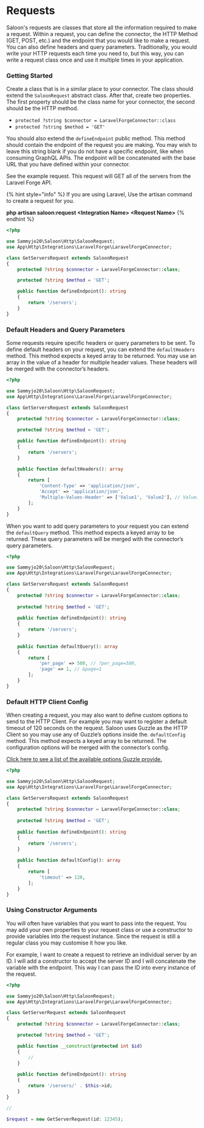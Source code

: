 # Requests

Saloon's requests are classes that store all the information required to make a request. Within a request, you can define the connector, the HTTP Method (GET, POST, etc.) and the endpoint that you would like to make a request. You can also define headers and query parameters. Traditionally, you would write your HTTP requests each time you need to, but this way, you can write a request class once and use it multiple times in your application.

### Getting Started

Create a class that is in a similar place to your connector. The class should extend the `SaloonRequest` abstract class. After that, create two properties. The first property should be the class name for your connector, the second should be the HTTP method.

* `protected ?string $connector = LaravelForgeConnector::class`
* `protected ?string $method = 'GET'`

You should also extend the `defineEndpoint` public method. This method should contain the endpoint of the request you are making. You may wish to leave this string blank if you do not have a specific endpoint, like when consuming GraphQL APIs. The endpoint will be concatenated with the base URL that you have defined within your connector.

See the example request. This request will GET all of the servers from the Laravel Forge API.

{% hint style="info" %}
If you are using Laravel, Use the artisan command to create a request for you.

**php artisan saloon:request \<Integration Name> \<Request Name>**
{% endhint %}

```php
<?php

use Sammyjo20\Saloon\Http\SaloonRequest;
use App\Http\Integrations\LaravelForge\LaravelForgeConnector;

class GetServersRequest extends SaloonRequest
{
    protected ?string $connector = LaravelForgeConnector::class;

    protected ?string $method = 'GET';

    public function defineEndpoint(): string
    {
        return '/servers';
    }
}
```

### Default Headers and Query Parameters

Some requests require specific headers or query parameters to be sent. To define default headers on your request, you can extend the `defaultHeaders` method. This method expects a keyed array to be returned. You may use an array in the value of a header for multiple header values. These headers will be merged with the connector’s headers.

```php
<?php

use Sammyjo20\Saloon\Http\SaloonRequest;
use App\Http\Integrations\LaravelForge\LaravelForgeConnector;

class GetServersRequest extends SaloonRequest
{
    protected ?string $connector = LaravelForgeConnector::class;

    protected ?string $method = 'GET';

    public function defineEndpoint(): string
    {
        return '/servers';
    }

    public function defaultHeaders(): array
    {
        return [
            'Content-Type' => 'application/json',
            'Accept' => 'application/json',
            'Multiple-Values-Header' => ['Value1', 'Value2'], // Value1;Value2
        ];
    }
}
```

When you want to add query parameters to your request you can extend the `defaultQuery` method. This method expects a keyed array to be returned. These query parameters will be merged with the connector’s query parameters.

```php
<?php

use Sammyjo20\Saloon\Http\SaloonRequest;
use App\Http\Integrations\LaravelForge\LaravelForgeConnector;

class GetServersRequest extends SaloonRequest
{
    protected ?string $connector = LaravelForgeConnector::class;
    
    protected ?string $method = 'GET';
    
    public function defineEndpoint(): string
    {
        return '/servers';
    }
    
    public function defaultQuery(): array
    {
        return [
            'per_page' => 500, // ?per_page=500,
            'page' => 1, // &page=1
        ];
    }
}
```

### Default HTTP Client Config

When creating a request, you may also want to define custom options to send to the HTTP Client. For example you may want to register a default timeout of 120 seconds on the request. Saloon uses Guzzle as the HTTP Client so you may use any of Guzzle’s options inside the. `defaultConfig` method. This method expects a keyed array to be returned. The configuration options will be merged with the connector’s config.

[Click here to see a list of the available options Guzzle provide.](https://docs.guzzlephp.org/en/stable/request-options.html)

```php
<?php

use Sammyjo20\Saloon\Http\SaloonRequest;
use App\Http\Integrations\LaravelForge\LaravelForgeConnector;

class GetServersRequest extends SaloonRequest
{
    protected ?string $connector = LaravelForgeConnector::class;
    
    protected ?string $method = 'GET';
    
    public function defineEndpoint(): string
    {
        return '/servers';
    }
    
    public function defaultConfig(): array
    {
        return [
            'timeout' => 120,
        ];
    }
}
```

### Using Constructor Arguments

You will often have variables that you want to pass into the request. You may add your own properties to your request class or use a constructor to provide variables into the request instance. Since the request is still a regular class you may customise it how you like.

For example, I want to create a request to retrieve an individual server by an ID. I will add a constructor to accept the server ID and I will concatenate the variable with the endpoint. This way I  can pass the ID into every instance of the request.

```php
<?php

use Sammyjo20\Saloon\Http\SaloonRequest;
use App\Http\Integrations\LaravelForge\LaravelForgeConnector;

class GetServerRequest extends SaloonRequest
{
    protected ?string $connector = LaravelForgeConnector::class;

    protected ?string $method = 'GET';

    public function __construct(protected int $id)
    {
        //
    }
    
    public function defineEndpoint(): string
    {
        return '/servers/' . $this->id;
    }
} 

// 

$request = new GetServerRequest(id: 12345);
```
